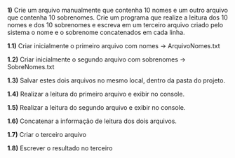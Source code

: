 **1)** Crie um arquivo manualmente que contenha 10 nomes e um outro arquivo que
   contenha 10 sobrenomes. Crie um programa que realize a leitura dos 10 nomes e dos
   10 sobrenomes e escreva em um terceiro arquivo criado pelo sistema o nome e o
   sobrenome concatenados em cada linha.

**1.1)** Criar inicialmente o primeiro arquivo com nomes -> ArquivoNomes.txt

**1.2)** Criar inicialmente o segundo arquivo com sobrenomes -> SobreNomes.txt

**1.3)** Salvar estes dois arquivos no mesmo local, dentro da pasta do projeto.

**1.4)** Realizar a leitura do primeiro arquivo e exibir no console.

**1.5)** Realizar a leitura do segundo arquivo e exibir no console.

**1.6)** Concatenar a informação de leitura dos dois arquivos.

**1.7)** Criar o terceiro arquivo

**1.8)** Escrever o resultado no terceiro
